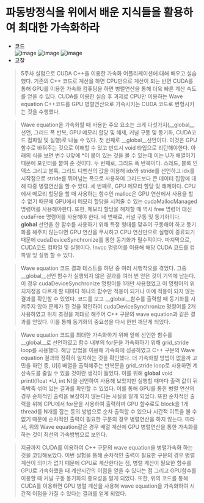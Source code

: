 #	파동방정식을 위에서 배운 지식들을 활용하여 최대한 가속화하라
* 코드  
![image](https://user-images.githubusercontent.com/83944915/118294826-19b2fa80-b516-11eb-8c55-d16fffa885f5.png)
![image](https://user-images.githubusercontent.com/83944915/118294868-25062600-b516-11eb-8cc2-5be359b41d7a.png)
![image](https://user-images.githubusercontent.com/83944915/118294886-2a637080-b516-11eb-8417-6b23332d26df.png)
*	고찰

> 5주차 실험으로 CUDA C++을 이용한 가속화 어플리케이션에 대해 배우고 실습했다. 기존의 C++ 코드로 계산을 하면 CPU만으로 계산이 되는 반면 CUDA를 통해 GPU를 이용한 가속화 컴퓨팅을 하면 병렬연산을 통해 더욱 빠른 계산 속도를 얻을 수 있다. CUDA를 이용한 실습 후 과제로 CPU만 이용하는 Wave equation C++코드를 GPU 병렬연산으로 가속시키는 CUDA 코드로 변형시키는 것을 수행했다.

> Wave equation을 가속화할 때 사용한 주요 요소는 크게 다섯가지(__global__선언, 그리드 폭 반복, GPU 메모리 할당 및 해제, 커널 구동 및 동기화, CUDA코드 컴파일 및 실행)로 나눌 수 있다. 첫 번째로 __global__선언이다. 이것은 GPU 함수로 바꿔주는 것으로 이해할 수 있고 반드시 void 타입으로 리턴해야한다. 아래의 식을 보면 변수 U앞에 *이 붙어 있는 것을 볼 수 있는데 이는 U가 배열이기 때문에 포인터를 붙여 준 것이다. 두 번째로, 그리드 폭 반복이다. 스레드, 블록 인덱스 그리고 블록, 그리드 디멘션의 값을 이용해 idx와 stride를 선언하고 idx를 시작점으로 stride를 뛰어넘는 폭으로 사용하여 그리드보다 큰 데이터 집합에 대해 다중 병렬연산을 할 수 있다. 세 번째로, GPU 메모리 할당 및 해제이다. CPU에서 메모리 할당을 할 때 사용하는 함수인 malloc은 GPU 연산에서 사용을 할 수 없기 때문에 GPU에서 메모리 할당을 시켜줄 수 있는 cudaMallocManaged 명령어를 사용해야한다. 또한, 메모리 할당을 해제할 때 역시 free 명령어 대신 cudaFree 명령어를 사용해야 한다. 네 번째로, 커널 구동 및 동기화이다. __global__ 선언을 한 함수를 사용하기 위해 특정 형태를 맞추어 구동해야 하고 동기화를 해주지 않는다면 GPU 연산을 무시하고 CPU 연산만으로 실행이 종료되기 때문에 cudaDeviceSynchronize를 통한 동기화가 필수적이다. 마지막으로, CUDA코드 컴파일 및 실행이다. !nvcc 명령어를 이용해 해당 CUDA 코드를 컴파일 및 실행 할 수 있다.

> Wave equation 코드 결과 테스트를 하던 중 여러 시행착오를 겪었다. 그중 __global__선언 함수가 실행되지 않은 결과를 여러 번 얻은 것이 기억에 남는다. 이 경우 cudaDeviceSynchronize 명령어를 1개만 사용했었고 이 명령어의 위치지정을 다르게 할 때마다 하나의 함수만 적용이 되거나 아예 적용이 되지 않는 결과를 확인할 수 있었다. 코드를 보고 __global__함수를 출력할 때 동기화를 시켜주지 않아 문제가 된 것을 확인하여 cudaDeviceSynchronize 명령어를 2개 사용하였고 위치 조정을 제대로 해주어 C++ 구문의 wave equation과 같은 결과를 얻었다. 이를 통해 동기화의 중요성을 다시 한번 깨닫게 되었다.

> Wave equation 코드를 최대한 가속화하기 위해 앞에 선언한 함수를 __global__로 선언하였고 함수 내부의 for문을 가속화하기 위해 grid_stride loop를 사용했다. 해당 방법을 이용해 가속화에 성공하였고 C++ 구문의 Wave equation 결과와 정확히 일치하는 것을 확인했다. 더 가속화할 방법이 없을까 고민을 하던 중, U[i] 배열을 출력해주는 반복문을 grid_stride loop로 사용하면 계산속도를 줄일 수 있을 것이란 생각이 들었다. 이를 위해 __global__ void printI(float *U, int N)을 선언하여 사용해 보았지만 실행할 때마다 출력 값이 뒤죽박죽 섞여 있는 결과를 확인할 수 있었다. 이를 통해 GPU를 통한 병렬 연산의 경우 순차적인 출력을 보장하지 않는다는 사실을 알게 되었다. 또한 순차적인 출력을 위해 CPU에서 for문을 사용하여 출력하며 GPU 함수로도 block을 1개 thread를 N개를 잡는 등의 방법으로 순차 출력할 수 있으나 시간적 이득을 볼 수 없기 때문에 순차적인 출력이 필요한 구문의 경우 병렬연산을 하지 않는다. 따라서, 위의 Wave equation같은 경우 배열 계산에 GPU 병렬연산을 통한 가속화를 하는 것이 최선의 가속방법으로 보인다.

> 지금까지 CUDA를 이용하여 C++ 구문의 wave equation을 병렬가속화 하는 것을 코딩해보았다. 이번 실험을 통해 순차적인 출력이 필요한 구문의 경우 병렬 계산이 의미가 없기 때문에 CPU로 계산한다는 점, 병렬 계산이 필요한 함수를 GPU로 가속화했을 때 계산시간의 이점을 얻을 수 있다는 점 그리고 GPU함수를 이용할 때 커널 구동 동기화의 중요성을 알게 되었다. 또한, 위의 코드를 통해 CUDA를 이용하면 GPU 병렬 계산을 사용해 wave equation을 가속화하여 시간적 이점을 가질 수 있다는 결과를 얻게 되었다.
